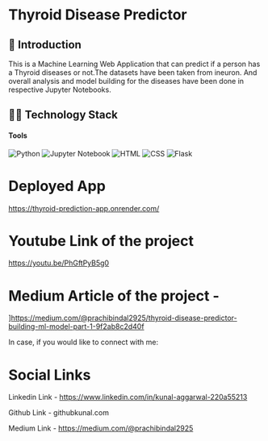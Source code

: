 # Thyroid Disease Predictor
## 👀 Introduction

This is a Machine Learning Web Application that can predict if a person has a Thyroid diseases or not.The datasets have been taken from ineuron. And overall analysis and model building for the diseases have been done in respective Jupyter Notebooks.
## 👩‍💻 Technology Stack

#### **Tools**

<img alt="Python" src="https://img.shields.io/badge/Python-3776AB?style=for-the-badge&logo=python&logoColor=white"/> 
<img alt="Jupyter Notebook" src="https://img.shields.io/badge/Jupyter-F37626.svg?&style=for-the-badge&logo=Jupyter&logoColor=white"/> 
<img alt="HTML" src="https://img.shields.io/badge/HTML-239120?style=for-the-badge&logo=html5&logoColor=white"/> 
<img alt="CSS" src="https://img.shields.io/badge/CSS-239120?&style=for-the-badge&logo=css3&logoColor=white"/> 
<img alt="Flask" src="https://img.shields.io/badge/Flask-000000?style=for-the-badge&logo=flask&logoColor=white"/> 


# Deployed App

https://thyroid-prediction-app.onrender.com/


# Youtube Link of the project

https://youtu.be/PhGftPyB5g0

# Medium Article of the project - 

]https://medium.com/@prachibindal2925/thyroid-disease-predictor-building-ml-model-part-1-9f2ab8c2d40f

In case, if you would like to connect with me:

# Social Links
Linkedin Link - https://www.linkedin.com/in/kunal-aggarwal-220a55213

Github Link - githubkunal.com

Medium Link - https://medium.com/@prachibindal2925
